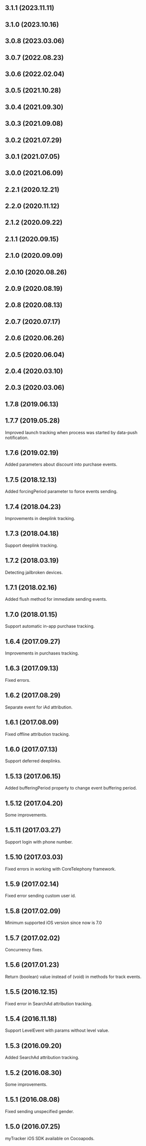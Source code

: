## 3.1.1 (2023.11.11)



## 3.1.0 (2023.10.16)



## 3.0.8 (2023.03.06)



## 3.0.7 (2022.08.23)



## 3.0.6 (2022.02.04)



## 3.0.5 (2021.10.28)



## 3.0.4 (2021.09.30)



## 3.0.3 (2021.09.08)



## 3.0.2 (2021.07.29)



## 3.0.1 (2021.07.05)



## 3.0.0 (2021.06.09)



## 2.2.1 (2020.12.21)



## 2.2.0 (2020.11.12)



## 2.1.2 (2020.09.22)



## 2.1.1 (2020.09.15)



## 2.1.0 (2020.09.09)



## 2.0.10 (2020.08.26)



## 2.0.9 (2020.08.19)



## 2.0.8 (2020.08.13)



## 2.0.7 (2020.07.17)



## 2.0.6 (2020.06.26)



## 2.0.5 (2020.06.04)



## 2.0.4 (2020.03.10)



## 2.0.3 (2020.03.06)



## 1.7.8 (2019.06.13)

## 1.7.7 (2019.05.28)

Improved launch tracking when process was started by data-push notification.

## 1.7.6 (2019.02.19)

Added parameters about discount into purchase events.  

## 1.7.5 (2018.12.13)

Added forcingPeriod parameter to force events sending.  

## 1.7.4 (2018.04.23)

Improvements in deeplink tracking.  

## 1.7.3 (2018.04.18)

Support deeplink tracking.  

## 1.7.2 (2018.03.19)

Detecting jailbroken devices.  

## 1.7.1 (2018.02.16)

Added flush method for immediate sending events.  

## 1.7.0 (2018.01.15)

Support automatic in-app purchase tracking.  

## 1.6.4 (2017.09.27)

Improvements in purchases tracking.  

## 1.6.3 (2017.09.13)

Fixed errors.  

## 1.6.2 (2017.08.29)

Separate event for iAd attribution.  

## 1.6.1 (2017.08.09)

Fixed offline attribution tracking.  

## 1.6.0 (2017.07.13)

Support deferred deeplinks.  

## 1.5.13 (2017.06.15)

Added bufferingPeriod property to change event buffering period.  

## 1.5.12 (2017.04.20)

Some improvements.  

## 1.5.11 (2017.03.27)

Support login with phone number.  

## 1.5.10 (2017.03.03)

Fixed errors in working with CoreTelephony framework.  

## 1.5.9 (2017.02.14)

Fixed error sending custom user id.  

## 1.5.8 (2017.02.09)

Minimum supported iOS version since now is 7.0  

## 1.5.7 (2017.02.02)

Concurrency fixes.  

## 1.5.6 (2017.01.23)

Return (boolean) value instead of (void) in methods for track events.  

## 1.5.5 (2016.12.15)

Fixed error in SearchAd attribution tracking.  

## 1.5.4 (2016.11.18)

Support LevelEvent with params without level value.  

## 1.5.3 (2016.09.20)

Added SearchAd attribution tracking.  

## 1.5.2 (2016.08.30)

Some improvements.  

## 1.5.1 (2016.08.08)

Fixed sending unspecified gender.  


## 1.5.0 (2016.07.25)

myTracker iOS SDK available on Cocoapods.  
